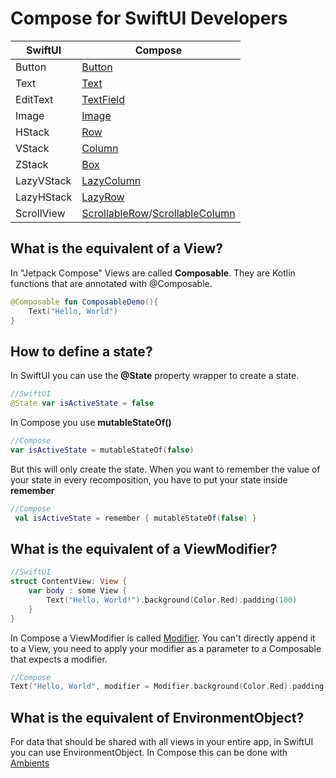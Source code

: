 # Compose for SwiftUI Developers


| SwiftUI           | Compose  |
| ----------------------------------------- | ------------------------------------ |
| Button  		    | [Button](../material/button.md)  |
| Text  		    | [Text](../foundation/text.md)  |
| EditText  	    | [TextField](../material/textfield.md)  |
| Image  		    | [Image](../foundation/image.md)  |
| HStack  		    | [Row](../layout/row.md)  |
| VStack  		    | [Column](../layout/column.md)  |
| ZStack  		    | [Box](../layout/box.md)  |
| LazyVStack  		| [LazyColumn](../foundation/lazycolumn.md)   |
| LazyHStack  		| [LazyRow](../foundation/lazyrow.md)  |
| ScrollView  		| [ScrollableRow](../foundation/scrollablerow.md)/[ScrollableColumn](../foundation/scrollablecolumn.md)  |

## What is the equivalent of a View?
In "Jetpack Compose" Views are called **Composable**. They are Kotlin functions that are annotated with @Composable.
```kotlin
@Composable fun ComposableDemo(){
    Text("Hello, World")
}
```

## How to define a state?
In SwiftUI you can use the **@State** property wrapper to create a state.

```swift
//SwiftUI
@State var isActiveState = false
```

In Compose you use **mutableStateOf()**
```kotlin
//Compose
var isActiveState = mutableStateOf(false)
```

But this will only create the state. When you want to remember the value of your state in every recomposition, you have to put your state inside **remember**
```kotlin
//Compose
 val isActiveState = remember { mutableStateOf(false) }
```
           


## What is the equivalent of a ViewModifier?

```swift
//SwiftUI
struct ContentView: View {
    var body : some View {
        Text("Hello, World!").background(Color.Red).padding(100)
    }
}
```

In Compose a ViewModifier is called [Modifier](/general/modifier/). You can't directly append it to a View, you need to apply your modifier as a parameter to a Composable that expects a modifier.

```kotlin
//Compose
Text("Hello, World", modifier = Modifier.background(Color.Red).padding(100.dp))
```

## What is the equivalent of EnvironmentObject?
For data that should be shared with all views in your entire app, in SwiftUI you can use EnvironmentObject. In Compose this can be done with [Ambients](/general/ambient/)
